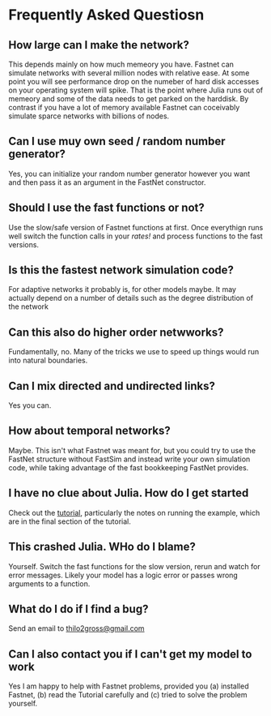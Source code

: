 # Frequently Asked Questiosn

## How large can I make the network?
This depends mainly on how much memeory you have. Fastnet can simulate networks with several million nodes with relative ease. At some point you will see performance drop on the numeber of hard disk accesses on your operating system will spike. That is the point where Julia runs out of memeory and some of the data needs to get parked on the harddisk. By contrast if you have a lot of memory available Fastnet can coceivably simulate sparce networks with billions of nodes. 

## Can I use muy own seed / random number generator?
Yes, you can initialize your random number generator however you want and then pass it as an argument in the FastNet constructor. 

## Should I use the fast functions or not?
Use the slow/safe version of Fastnet functions at first. Once everythign runs well switch the function calls in your *rates!* and process functions to the fast versions. 

## Is this the fastest network simulation code?
For adaptive networks it probably is, for other models maybe. It may actually depend on a number of details such as the degree distribution of the network

## Can this also do higher order netwworks?
Fundamentally, no. Many of the tricks we use to speed up things would run into natural boundaries. 

## Can I mix directed and undirected links?
Yes you can. 

## How about temporal networks?
Maybe. This isn't what Fastnet was meant for, but you could try to use the FastNet structure without FastSim and instead write your own simulation code, while taking advantage of the fast bookkeeping FastNet provides. 

## I have no clue about Julia. How do I get started
Check out the [tutorial](tutorial.md), particularly the notes on running the example, which are in the final section of the tutorial.

## This crashed Julia. WHo do I blame?
Yourself. Switch the fast functions for the slow version, rerun and watch for error messages. Likely your model has a logic error or passes wrong arguments to a function. 

## What do I do if I find a bug? 
Send an email to thilo2gross@gmail.com 

## Can I also contact you if I can't get my model to work
Yes I am happy to help with Fastnet problems, provided you (a) installed Fastnet, (b) read the Tutorial carefully and (c) tried to solve the problem yourself.  




